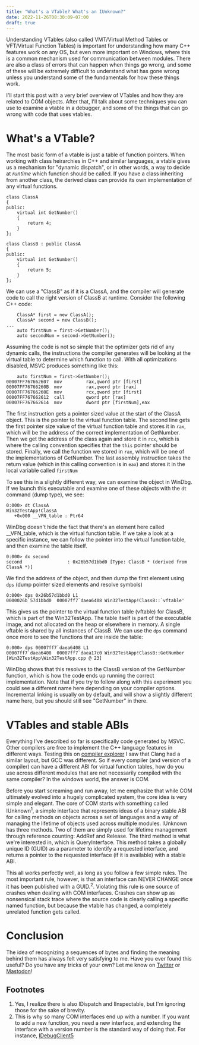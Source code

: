 ```yaml
---
title: "What's a VTable? What's an IUnknown?"
date: 2022-11-26T08:30:09-07:00
draft: true
---
```


Understanding VTables (also called VMT/Virtual Method Tables or VFT/Virtual Function Tables) is important for understanding how many C++ features work on any OS, but even more important on Windows, where this is a common mechanism used for communication between modules. There are also a class of errors that can happen when things go wrong, and some of these will be extremely difficult to understand what has gone wrong unless you understand some of the fundamentals for how these things work.

I'll start this post with a very brief overview of VTables and how they are related to COM objects. After that, I'll talk about some techniques you can use to examine a vtable in a debugger, and some of the things that can go wrong with code that uses vtables.

# What's a VTable?

The most basic form of a vtable is just a table of function pointers. When working with class heirarchies in C++ and similar languages, a vtable gives us a mechanism for "dynamic dispatch", or in other words, a way to decide at *runtime* which function should be called. If you have a class inheriting from another class, the derived class can provide its own implementation of any virtual functions.

```
class ClassA
{
public:
    virtual int GetNumber()
    {
        return 4;
    }
};

class ClassB : public ClassA
{
public:
    virtual int GetNumber()
    {
        return 5;
    }
};
```

We can use a "ClassB" as if it is a ClassA, and the compiler will generate code to call the right version of ClassB at runtime. Consider the following C++ code:

```
    ClassA* first = new ClassA();
    ClassA* second = new ClassB();
...
    auto firstNum = first->GetNumber();
    auto secondNum = second->GetNumber();
```

Assuming the code is not so simple that the optimizer gets rid of any dynamic calls, the instructions the compiler generates will be looking at the virtual table to determine which function to call. With all optimizations disabled, MSVC produces something like this:

```
    auto firstNum = first->GetNumber();
00007FF767662607  mov         rax,qword ptr [first]  
00007FF76766260B  mov         rax,qword ptr [rax]  
00007FF76766260E  mov         rcx,qword ptr [first]  
00007FF767662612  call        qword ptr [rax]  
00007FF767662614  mov         dword ptr [firstNum],eax  
```

The first instruction gets a pointer sized value at the start of the ClassA object. This is the pointer to the virtual function table. The second line gets the first pointer size value of the virtual function table and stores it in ```rax```, which will be the address of the correct implementation of GetNumber. Then we get the address of the class again and store it in ```rcx```, which is where the calling convention specifies that the ```this``` pointer should be stored. Finally, we call the function we stored in ```rax```, which will be one of the implementations of GetNumber. The last assembly instruction takes the return value (which in this calling convention is in ```eax```) and stores it in the local variable called ```firstNum```

To see this in a slightly different way, we can examine the object in WinDbg. If we launch this executable and examine one of these objects with the ```dt``` command (dump type), we see:

```
0:000> dt ClassA
Win32TestApp!ClassA
   +0x000 __VFN_table : Ptr64 
```

WinDbg doesn't hide the fact that there's an element here called __VFN_table, which is the virtual function table. If we take a look at a specific instance, we can follow the pointer into the virtual function table, and then examine the table itself.

```
0:000> dx second
second                 : 0x26b57d1bbd0 [Type: ClassB * (derived from ClassA *)]
```

We find the address of the object, and then dump the first element using ```dps``` (dump pointer sized elements and resolve symbols)

```
0:000> dps 0x26b57d1bbd0 L1
0000026b`57d1bbd0  00007ff7`daea6408 Win32TestApp!ClassB::`vftable'
```

This gives us the pointer to the virtual function table (vftable) for ClassB, which is part of the Win32TestApp. The table itself is part of the executable image, and not allocated on the heap or elsewhere in memory. A single vftable is shared by all instances of ClassB. We can use the ```dps``` command once more to see the functions that are inside the table:

```
0:000> dps 00007ff7`daea6408 L1
00007ff7`daea6408  00007ff7`daea17c0 Win32TestApp!ClassB::GetNumber [Win32TestApp\Win32TestApp.cpp @ 23]
```

WinDbg shows that this resolves to the ClassB version of the GetNumber function, which is how the code ends up running the correct implementation. Note that if you try to follow along with this experiment you could see a different name here depending on your compiler options. Incremental linking is usually on by default, and will show a slightly different name here, but you should still see "GetNumber" in there.

# VTables and stable ABIs

Everything I've described so far is specifically code generated by MSVC. Other compilers are free to implement the C++ language features in different ways. Testing this on [compiler explorer](https://godbolt.org) I saw that Clang had a similar layout, but GCC was different. So if every compiler (and version of a compiler) can have a different ABI for virtual function tables, how do you use across different modules that are not necessarily compiled with the same compiler? In the windows world, the answer is COM.

Before you start screaming and run away, let me emphasize that while COM ultimately evolved into a hugely complicated system, the core idea is very simple and elegant. The core of COM starts with something called IUnknown<sup>1</sup>, a simple interface that represents ideas of a binary stable ABI for calling methods on objects across a set of languages and a way of managing the lifetime of objects used across multiple modules. IUnknown has three methods. Two of them are simply used for lifetime management through reference counting: AddRef and Release. The third method is what we're interested in, which is QueryInterface. This method takes a globally unique ID (GUID) as a parameter to identify a requested interface, and returns a pointer to the requested interface (if it is available) with a stable ABI.

This all works perfectly well, as long as you follow a few simple rules. The most important rule, however, is that an interface can NEVER CHANGE once it has been published with a GUID.<sup>2</sup>. Violating this rule is one source of crashes when dealing with COM interfaces. Crashes can show up as nonsensical stack trace where the source code is clearly calling a specific named function, but because the vtable has changed, a completely unrelated function gets called. 

# Conclusion

The idea of recognizing a sequences of bytes and finding the meaning behind them has always felt very satisfying to me. Have you ever found this useful? Do you have any tricks of your own? Let me know on [Twitter](https://twitter.com/timmisiak) or [Mastodon](https://dbg.social/@tim)!

## Footnotes

1. Yes, I realize there is also IDispatch and IInspectable, but I'm ignoring those for the sake of brevity.
2. This is why so many COM interfaces end up with a number. If you want to add a new function, you need a new interface, and extending the interface with a version number is the standard way of doing that. For instance, [IDebugClient5](https://learn.microsoft.com/en-us/windows-hardware/drivers/ddi/dbgeng/nn-dbgeng-idebugclient5)